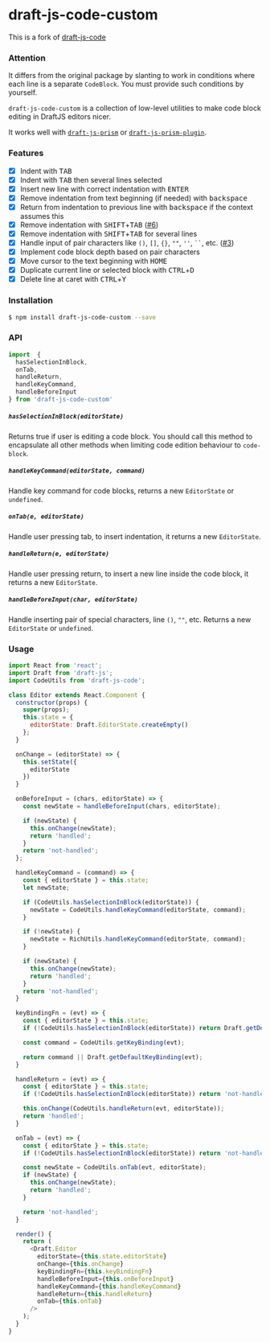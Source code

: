 # draft-js-code-custom

This is a fork of [draft-js-code](https://github.com/SamyPesse/draft-js-code)

### Attention
It differs from the original package by slanting to work in conditions where each line is a separate `CodeBlock`. You must provide such conditions by yourself.

`draft-js-code-custom` is a collection of low-level utilities to make code block editing in DraftJS editors nicer.

<!-- If you're using `draft-js-plugins`, check out the [`draft-js-code-plugin`](https://github.com/withspectrum/draft-js-code-plugin) wrapper around this library. -->

It works well with [`draft-js-prism`](https://github.com/SamyPesse/draft-js-prism) or [`draft-js-prism-plugin`](https://github.com/withspectrum/draft-js-prism-plugin).

### Features

- [x] Indent with <kbd>TAB</kbd>
- [x] Indent with <kbd>TAB</kbd> then several lines selected
- [x] Insert new line with correct indentation with <kbd>ENTER</kbd>
- [x] Remove indentation from text beginning (if needed) with <kbd>backspace</kbd>
- [x] Return from indentation to previous line with <kbd>backspace</kbd> if the context assumes this
- [x] Remove indentation with <kbd>SHIFT</kbd>+<kbd>TAB</kbd> ([#6](https://github.com/SamyPesse/draft-js-code/issues/6))
- [x] Remove indentation with <kbd>SHIFT</kbd>+<kbd>TAB</kbd> for several lines
- [x] Handle input of pair characters like `()`, `[]`, `{}`, `""`, `''`, ` `` `, etc. ([#3](https://github.com/SamyPesse/draft-js-code/issues/3))
- [x] Implement code block depth based on pair characters
- [x] Move cursor to the text beginning with <kbd>HOME</kbd>
- [x] Duplicate current line or selected block with <kbd>CTRL</kbd>+<kbd>D</kbd>
- [x] Delete line at caret with <kbd>CTRL</kbd>+<kbd>Y</kbd>

### Installation

```bash
$ npm install draft-js-code-custom --save
```

### API

```js
import  {
  hasSelectionInBlock,
  onTab,
  handleReturn,
  handleKeyCommand,
  handleBeforeInput
} from 'draft-js-code-custom'
```

##### `hasSelectionInBlock(editorState)`

Returns true if user is editing a code block. You should call this method to encapsulate all other methods when limiting code edition behaviour to `code-block`.

##### `handleKeyCommand(editorState, command)`

Handle key command for code blocks, returns a new `EditorState` or `undefined`.

##### `onTab(e, editorState)`

Handle user pressing tab, to insert indentation, it returns a new `EditorState`.

##### `handleReturn(e, editorState)`

Handle user pressing return, to insert a new line inside the code block, it returns a new `EditorState`.

##### `handleBeforeInput(char, editorState)`

Handle inserting pair of special characters, line `()`, `""`, etc. Returns a new `EditorState` or `undefined`.

### Usage

```js
import React from 'react';
import Draft from 'draft-js';
import CodeUtils from 'draft-js-code';

class Editor extends React.Component {
  constructor(props) {
    super(props);
    this.state = {
      editorState: Draft.EditorState.createEmpty()
    };
  }

  onChange = (editorState) => {
    this.setState({
      editorState
    })
  }

  onBeforeInput = (chars, editorState) => {
    const newState = handleBeforeInput(chars, editorState);

    if (newState) {
      this.onChange(newState);
      return 'handled';
    }
    return 'not-handled';
  };

  handleKeyCommand = (command) => {
    const { editorState } = this.state;
    let newState;

    if (CodeUtils.hasSelectionInBlock(editorState)) {
      newState = CodeUtils.handleKeyCommand(editorState, command);
    }

    if (!newState) {
      newState = RichUtils.handleKeyCommand(editorState, command);
    }

    if (newState) {
      this.onChange(newState);
      return 'handled';
    }
    return 'not-handled';
  }

  keyBindingFn = (evt) => {
    const { editorState } = this.state;
    if (!CodeUtils.hasSelectionInBlock(editorState)) return Draft.getDefaultKeyBinding(evt);

    const command = CodeUtils.getKeyBinding(evt);

    return command || Draft.getDefaultKeyBinding(evt);
  }

  handleReturn = (evt) => {
    const { editorState } = this.state;
    if (!CodeUtils.hasSelectionInBlock(editorState)) return 'not-handled';

    this.onChange(CodeUtils.handleReturn(evt, editorState));
    return 'handled';
  }

  onTab = (evt) => {
    const { editorState } = this.state;
    if (!CodeUtils.hasSelectionInBlock(editorState)) return 'not-handled';

    const newState = CodeUtils.onTab(evt, editorState);
    if (newState) {
      this.onChange(newState);
      return 'handled';
    }

    return 'not-handled';
  }

  render() {
    return (
      <Draft.Editor
        editorState={this.state.editorState}
        onChange={this.onChange}
        keyBindingFn={this.keyBindingFn}
        handleBeforeInput={this.onBeforeInput}
        handleKeyCommand={this.handleKeyCommand}
        handleReturn={this.handleReturn}
        onTab={this.onTab}
      />
    );
  }
}
```
